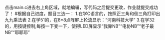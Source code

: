 点击main.c进去右上角区域，就地编辑，写代码之后提交更改，作业就提交成功了！
#根据自己进度，题目三选一： 
1.在学C语言的，按照正三角和倒三角打印出九九乘法表 
2.在学51的，在8*8点阵屏上轮流显示：“河南科技大学” 
3.在学32的，用按键控制,每按一下变一下，使得LED屏显示“我靠NB”“电协NB”“老子最NB”“耶耶耶”
